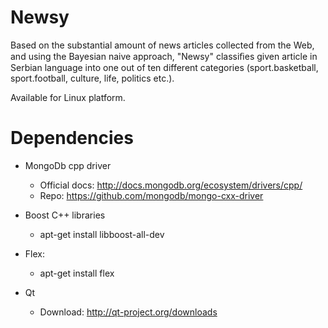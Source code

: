 Newsy
=====

Based on the substantial amount of news articles collected from the Web, and using the Bayesian naive approach, "Newsy" classiﬁes given article in Serbian language into one out of ten different categories (sport.basketball, sport.football, culture, life, politics etc.).

Available for Linux platform.

Dependencies
============

- MongoDb cpp driver
    - Official docs: http://docs.mongodb.org/ecosystem/drivers/cpp/
    - Repo: https://github.com/mongodb/mongo-cxx-driver

- Boost C++ libraries
    - apt-get install libboost-all-dev

- Flex: 
    - apt-get install flex

- Qt
    - Download: http://qt-project.org/downloads
